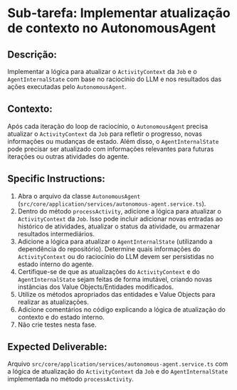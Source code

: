 # Sub-tarefa: Implementar atualização de contexto no AutonomousAgent

## Descrição:

Implementar a lógica para atualizar o `ActivityContext` da `Job` e o `AgentInternalState` com base no raciocínio do LLM e nos resultados das ações executadas pelo `AutonomousAgent`.

## Contexto:

Após cada iteração do loop de raciocínio, o `AutonomousAgent` precisa atualizar o `ActivityContext` da `Job` para refletir o progresso, novas informações ou mudanças de estado. Além disso, o `AgentInternalState` pode precisar ser atualizado com informações relevantes para futuras iterações ou outras atividades do agente.

## Specific Instructions:

1. Abra o arquivo da classe `AutonomousAgent` (`src/core/application/services/autonomous-agent.service.ts`).
2. Dentro do método `processActivity`, adicione a lógica para atualizar o `ActivityContext` da `Job`. Isso pode incluir adicionar novas entradas ao histórico de atividades, atualizar o status da atividade, ou armazenar resultados intermediários.
3. Adicione a lógica para atualizar o `AgentInternalState` (utilizando a dependência do repositório). Determine quais informações do `ActivityContext` ou do raciocínio do LLM devem ser persistidas no estado interno do agente.
4. Certifique-se de que as atualizações do `ActivityContext` e do `AgentInternalState` sejam feitas de forma imutável, criando novas instâncias dos Value Objects/Entidades modificados.
5. Utilize os métodos apropriados das entidades e Value Objects para realizar as atualizações.
6. Adicione comentários no código explicando a lógica de atualização do contexto e do estado interno.
7. Não crie testes nesta fase.

## Expected Deliverable:

Arquivo `src/core/application/services/autonomous-agent.service.ts` com a lógica de atualização do `ActivityContext` da `Job` e do `AgentInternalState` implementada no método `processActivity`.